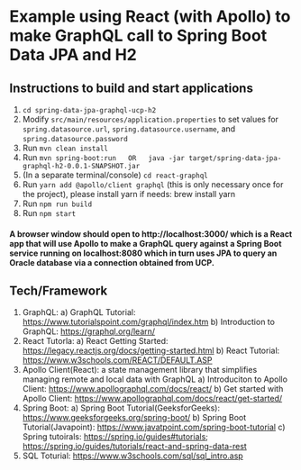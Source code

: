# Example using React (with Apollo) to make GraphQL call to Spring Boot Data JPA and H2 

## Instructions to build and start applications
1. `cd spring-data-jpa-graphql-ucp-h2`
2. Modify `src/main/resources/application.properties` to set values for `spring.datasource.url`, `spring.datasource.username`, and `spring.datasource.password`
3. Run `mvn clean install`
4. Run  `mvn spring-boot:run   OR   java -jar target/spring-data-jpa-graphql-h2-0.0.1-SNAPSHOT.jar`
5. (In a separate terminal/console) `cd react-graphql`
6. Run `yarn add @apollo/client graphql` (this is only necessary once for the project), please install yarn if needs: brew install yarn
7. Run `npm run build`
8. Run `npm start` 

#### A browser window should open to http://localhost:3000/ which is a React app that will use Apollo to make a GraphQL query against a Spring Boot service running on localhost:8080 which in turn uses JPA to query an Oracle database via a connection obtained from UCP.



## Tech/Framework 
1. GraphQL:
	a) GraphQL Tutorial: https://www.tutorialspoint.com/graphql/index.htm
	b) Introduction to GraphQL: https://graphql.org/learn/
2. React Tutorla:
	a) React Getting Started: https://legacy.reactjs.org/docs/getting-started.html
	b) React Tutorial: https://www.w3schools.com/REACT/DEFAULT.ASP
3. Apollo Client(React): a state management library that simplifies managing remote and local data with GraphQL
	a) Introduciton to Apollo Client: https://www.apollographql.com/docs/react/
	b) Get started with Apollo Client: https://www.apollographql.com/docs/react/get-started/
4. Spring Boot:
	a) Spring Boot Tutorial(GeeksforGeeks): https://www.geeksforgeeks.org/spring-boot/
	b) Spring Boot Tutorial(Javapoint): https://www.javatpoint.com/spring-boot-tutorial
	c) Spring tutoirals: https://spring.io/guides#tutorials; https://spring.io/guides/tutorials/react-and-spring-data-rest
5. SQL Toturial: https://www.w3schools.com/sql/sql_intro.asp
